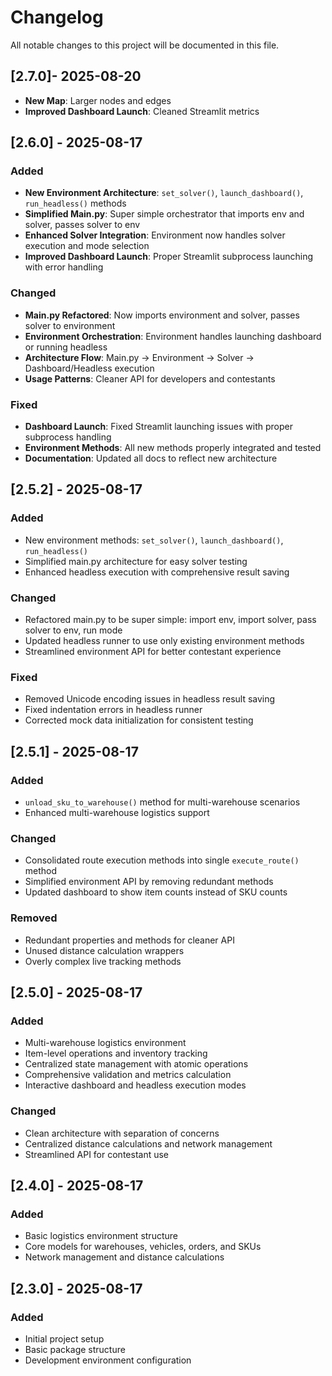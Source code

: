 # Changelog

All notable changes to this project will be documented in this file.

## [2.7.0]- 2025-08-20
- **New Map**: Larger nodes and edges 
- **Improved Dashboard Launch**: Cleaned Streamlit metrics

## [2.6.0] - 2025-08-17

### Added
- **New Environment Architecture**: `set_solver()`, `launch_dashboard()`, `run_headless()` methods
- **Simplified Main.py**: Super simple orchestrator that imports env and solver, passes solver to env
- **Enhanced Solver Integration**: Environment now handles solver execution and mode selection
- **Improved Dashboard Launch**: Proper Streamlit subprocess launching with error handling

### Changed
- **Main.py Refactored**: Now imports environment and solver, passes solver to environment
- **Environment Orchestration**: Environment handles launching dashboard or running headless
- **Architecture Flow**: Main.py → Environment → Solver → Dashboard/Headless execution
- **Usage Patterns**: Cleaner API for developers and contestants

### Fixed
- **Dashboard Launch**: Fixed Streamlit launching issues with proper subprocess handling
- **Environment Methods**: All new methods properly integrated and tested
- **Documentation**: Updated all docs to reflect new architecture

## [2.5.2] - 2025-08-17

### Added
- New environment methods: `set_solver()`, `launch_dashboard()`, `run_headless()`
- Simplified main.py architecture for easy solver testing
- Enhanced headless execution with comprehensive result saving

### Changed
- Refactored main.py to be super simple: import env, import solver, pass solver to env, run mode
- Updated headless runner to use only existing environment methods
- Streamlined environment API for better contestant experience

### Fixed
- Removed Unicode encoding issues in headless result saving
- Fixed indentation errors in headless runner
- Corrected mock data initialization for consistent testing

## [2.5.1] - 2025-08-17

### Added
- `unload_sku_to_warehouse()` method for multi-warehouse scenarios
- Enhanced multi-warehouse logistics support

### Changed
- Consolidated route execution methods into single `execute_route()` method
- Simplified environment API by removing redundant methods
- Updated dashboard to show item counts instead of SKU counts

### Removed
- Redundant properties and methods for cleaner API
- Unused distance calculation wrappers
- Overly complex live tracking methods

## [2.5.0] - 2025-08-17

### Added
- Multi-warehouse logistics environment
- Item-level operations and inventory tracking
- Centralized state management with atomic operations
- Comprehensive validation and metrics calculation
- Interactive dashboard and headless execution modes

### Changed
- Clean architecture with separation of concerns
- Centralized distance calculations and network management
- Streamlined API for contestant use

## [2.4.0] - 2025-08-17

### Added
- Basic logistics environment structure
- Core models for warehouses, vehicles, orders, and SKUs
- Network management and distance calculations

## [2.3.0] - 2025-08-17

### Added
- Initial project setup
- Basic package structure
- Development environment configuration
